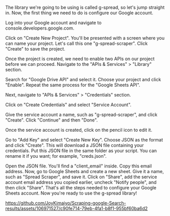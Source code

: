 The library we're going to be using is called g-spread, so let's jump straight in. Now, the first thing we need to do is configure our Google account.

Log into your Google account and navigate to console.developers.google.com.


Click on "Create New Project". You'll be presented with a screen where you can name your project. Let's call this one "g-spread-scraper". Click "Create" to save the project.


Once the project is created, we need to enable two APIs on our project before we can proceed. Navigate to the "APIs & Services" > "Library" section.

Search for "Google Drive API" and select it. Choose your project and click "Enable". Repeat the same process for the "Google Sheets API".

Next, navigate to "APIs & Services" > "Credentials" section.

Click on "Create Credentials" and select "Service Account".

Give the service account a name, such as "g-spread-scraper", and click "Create". Click "Continue" and then "Done".

Once the service account is created, click on the pencil icon to edit it. 

Go to "Add Key" and select "Create New Key". Choose JSON as the format and click "Create". This will download a JSON file containing your credentials.
Put this JSON file in the same folder as your script. You can rename it if you want; for example, "creds.json".


Open the JSON file. You'll find a "client_email" inside. Copy this email address.
Now, go to Google Sheets and create a new sheet. Give it a name, such as "Spread Scraper", and save it.
Click on "Share", add the service account email address you copied earlier, uncheck "Notify people", and then click "Share".
That's all the steps needed to configure your Google Sheets account. Now you're ready to use the g-spread library!


https://github.com/JoyKimaiyo/Scraping-google-Search-results/assets/106971527/c90fe714-79eb-4fa1-b8f1-955bf60ba6d2



